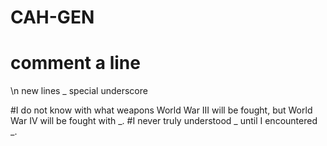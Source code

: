 CAH-GEN
=======

# comment a line
\n new lines
\_ special underscore

#I do not know with what weapons World War III will be fought, but World War IV will be fought with \_.
#I never truly understood \_ until I encountered \_.